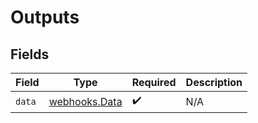 # Outputs


## Fields

| Field                                          | Type                                           | Required                                       | Description                                    |
| ---------------------------------------------- | ---------------------------------------------- | ---------------------------------------------- | ---------------------------------------------- |
| `data`                                         | [webhooks.Data](../../models/webhooks/data.md) | :heavy_check_mark:                             | N/A                                            |